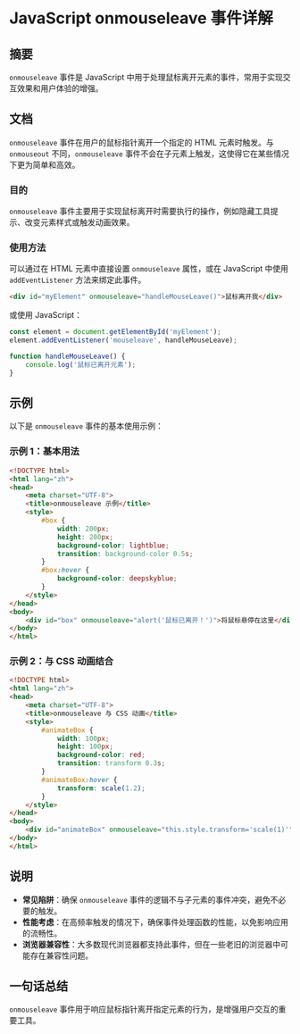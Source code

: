 <!--
Meta Description: # JavaScript onmouseleave 事件详解 ## 摘要 `onmouseleave` 事件是 JavaScript 中用于处理鼠标离开元素的事件，常用于实现交互效果和用户体验的增强。 ## 文档 `onmouseleave` 事件在用户的鼠标指针离开一个指定的 HTML 元素时触发...
Meta Keywords: onmouseleave, html, div, javascript, style
-->

# JavaScript onmouseleave 事件详解

## 摘要
`onmouseleave` 事件是 JavaScript 中用于处理鼠标离开元素的事件，常用于实现交互效果和用户体验的增强。

## 文档
`onmouseleave` 事件在用户的鼠标指针离开一个指定的 HTML 元素时触发。与 `onmouseout` 不同，`onmouseleave` 事件不会在子元素上触发，这使得它在某些情况下更为简单和高效。

### 目的
`onmouseleave` 事件主要用于实现鼠标离开时需要执行的操作，例如隐藏工具提示、改变元素样式或触发动画效果。

### 使用方法
可以通过在 HTML 元素中直接设置 `onmouseleave` 属性，或在 JavaScript 中使用 `addEventListener` 方法来绑定此事件。

```html
<div id="myElement" onmouseleave="handleMouseLeave()">鼠标离开我</div>
```

或使用 JavaScript：

```javascript
const element = document.getElementById('myElement');
element.addEventListener('mouseleave', handleMouseLeave);

function handleMouseLeave() {
    console.log('鼠标已离开元素');
}
```

## 示例
以下是 `onmouseleave` 事件的基本使用示例：

### 示例 1：基本用法
```html
<!DOCTYPE html>
<html lang="zh">
<head>
    <meta charset="UTF-8">
    <title>onmouseleave 示例</title>
    <style>
        #box {
            width: 200px;
            height: 200px;
            background-color: lightblue;
            transition: background-color 0.5s;
        }
        #box:hover {
            background-color: deepskyblue;
        }
    </style>
</head>
<body>
    <div id="box" onmouseleave="alert('鼠标已离开！')">将鼠标悬停在这里</div>
</body>
</html>
```

### 示例 2：与 CSS 动画结合
```html
<!DOCTYPE html>
<html lang="zh">
<head>
    <meta charset="UTF-8">
    <title>onmouseleave 与 CSS 动画</title>
    <style>
        #animateBox {
            width: 100px;
            height: 100px;
            background-color: red;
            transition: transform 0.3s;
        }
        #animateBox:hover {
            transform: scale(1.2);
        }
    </style>
</head>
<body>
    <div id="animateBox" onmouseleave="this.style.transform='scale(1)'">离开我</div>
</body>
</html>
```

## 说明
- **常见陷阱**：确保 `onmouseleave` 事件的逻辑不与子元素的事件冲突，避免不必要的触发。
- **性能考虑**：在高频率触发的情况下，确保事件处理函数的性能，以免影响应用的流畅性。
- **浏览器兼容性**：大多数现代浏览器都支持此事件，但在一些老旧的浏览器中可能存在兼容性问题。

## 一句话总结
`onmouseleave` 事件用于响应鼠标指针离开指定元素的行为，是增强用户交互的重要工具。